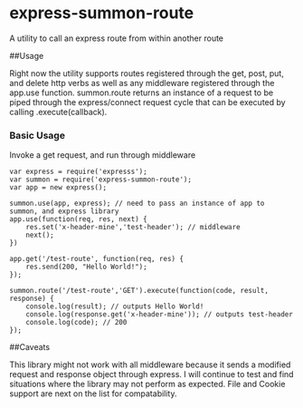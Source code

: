 express-summon-route
====================

A utility to call an express route from within another route


##Usage

Right now the utility supports routes registered through the get, post, put, and delete http verbs as well as any middleware registered through the app.use function. summon.route returns an instance of a request to be piped through the express/connect request cycle that can be executed by calling .execute(callback).

### Basic Usage

Invoke a get request, and run through middleware

```
var express = require('expresss');
var summon = require('express-summon-route');
var app = new express();

summon.use(app, express); // need to pass an instance of app to summon, and express library
app.use(function(req, res, next) {
    res.set('x-header-mine','test-header'); // middleware
    next();
})

app.get('/test-route', function(req, res) {
    res.send(200, "Hello World!"); 
});

summon.route('/test-route','GET').execute(function(code, result, response) {
    console.log(result); // outputs Hello World!
    console.log(response.get('x-header-mine')); // outputs test-header
    console.log(code); // 200 
});
```

##Caveats

This library might not work with all middleware because it sends a modified request and response object through express. I will continue to test and find situations where the library may not perform as expected. File and Cookie support are next on the list for compatability. 



